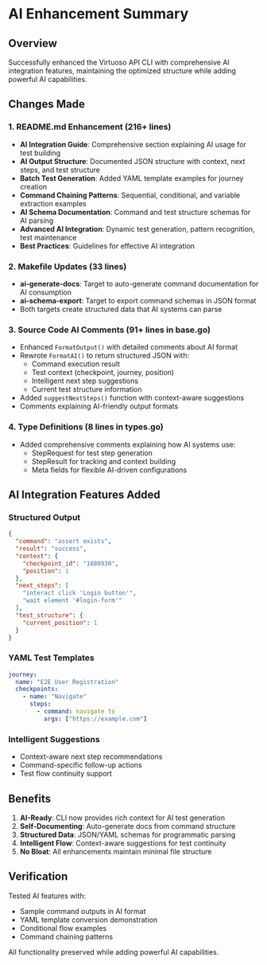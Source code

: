 # AI Enhancement Summary

## Overview
Successfully enhanced the Virtuoso API CLI with comprehensive AI integration features, maintaining the optimized structure while adding powerful AI capabilities.

## Changes Made

### 1. README.md Enhancement (216+ lines)
- **AI Integration Guide**: Comprehensive section explaining AI usage for test building
- **AI Output Structure**: Documented JSON structure with context, next steps, and test structure
- **Batch Test Generation**: Added YAML template examples for journey creation
- **Command Chaining Patterns**: Sequential, conditional, and variable extraction examples
- **AI Schema Documentation**: Command and test structure schemas for AI parsing
- **Advanced AI Integration**: Dynamic test generation, pattern recognition, test maintenance
- **Best Practices**: Guidelines for effective AI integration

### 2. Makefile Updates (33 lines)
- **ai-generate-docs**: Target to auto-generate command documentation for AI consumption
- **ai-schema-export**: Target to export command schemas in JSON format
- Both targets create structured data that AI systems can parse

### 3. Source Code AI Comments (91+ lines in base.go)
- Enhanced `FormatOutput()` with detailed comments about AI format
- Rewrote `FormatAI()` to return structured JSON with:
  - Command execution result
  - Test context (checkpoint, journey, position)
  - Intelligent next step suggestions
  - Current test structure information
- Added `suggestNextSteps()` function with context-aware suggestions
- Comments explaining AI-friendly output formats

### 4. Type Definitions (8 lines in types.go)
- Added comprehensive comments explaining how AI systems use:
  - StepRequest for test step generation
  - StepResult for tracking and context building
  - Meta fields for flexible AI-driven configurations

## AI Integration Features Added

### Structured Output
```json
{
  "command": "assert exists",
  "result": "success",
  "context": {
    "checkpoint_id": "1680930",
    "position": 1
  },
  "next_steps": [
    "interact click 'Login button'",
    "wait element '#login-form'"
  ],
  "test_structure": {
    "current_position": 1
  }
}
```

### YAML Test Templates
```yaml
journey:
  name: "E2E User Registration"
  checkpoints:
    - name: "Navigate"
      steps:
        - command: navigate to
          args: ["https://example.com"]
```

### Intelligent Suggestions
- Context-aware next step recommendations
- Command-specific follow-up actions
- Test flow continuity support

## Benefits

1. **AI-Ready**: CLI now provides rich context for AI test generation
2. **Self-Documenting**: Auto-generate docs from command structure
3. **Structured Data**: JSON/YAML schemas for programmatic parsing
4. **Intelligent Flow**: Context-aware suggestions for test continuity
5. **No Bloat**: All enhancements maintain minimal file structure

## Verification

Tested AI features with:
- Sample command outputs in AI format
- YAML template conversion demonstration
- Conditional flow examples
- Command chaining patterns

All functionality preserved while adding powerful AI capabilities.